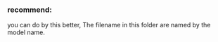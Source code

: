 ### recommend: 
you can do by this better, The filename in this folder are named by the model name.
